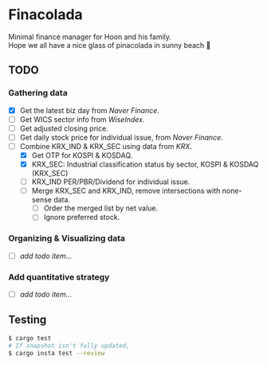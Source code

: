 # Finacolada

Minimal finance manager for Hoon and his family.  
Hope we all have a nice glass of pinacolada in sunny beach 🍹 

## TODO

### Gathering data

- [x] Get the latest biz day from _Naver Finance_.
- [ ] Get WICS sector info from _WiseIndex_.
- [ ] Get adjusted closing price.
- [ ] Get daily stock price for individual issue, from _Naver Finance_.
- [ ] Combine KRX_IND & KRX_SEC using data from _KRX_.
	- [x] Get OTP for KOSPI & KOSDAQ.
	- [x] KRX_SEC: Industrial classification status by sector, KOSPI & KOSDAQ (KRX_SEC)
	- [ ] KRX_IND PER/PBR/Dividend for individual issue.
  - [ ] Merge KRX_SEC and KRX_IND, remove intersections with none-sense data.
	- [ ] Order the merged list by net value.
	- [ ] Ignore preferred stock.

### Organizing & Visualizing data

- [ ] _add todo item..._

### Add quantitative strategy

- [ ] _add todo item..._

## Testing

```bash
$ cargo test
# If snapshot isn't fully updated, 
$ cargo insta test --review
```